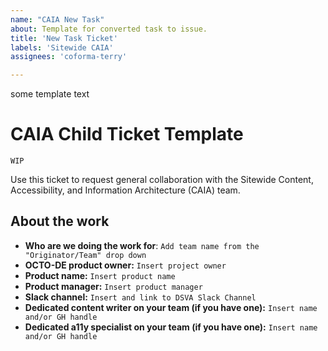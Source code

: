 ```yaml
---
name: "CAIA New Task"
about: Template for converted task to issue.
title: 'New Task Ticket'
labels: 'Sitewide CAIA'
assignees: 'coforma-terry'

---
```

some template text

# CAIA Child Ticket Template

`WIP`

Use this ticket to request general collaboration with the Sitewide Content, Accessibility, and Information Architecture (CAIA) team.


## About the work

- **Who are we doing the work for**: `Add team name from the "Originator/Team" drop down`
- **OCTO-DE product owner:** `Insert project owner`
- **Product name:** `Insert product name`
- **Product manager:**  `Insert product manager`
- **Slack channel:** `Insert and link to DSVA Slack Channel`
- **Dedicated content writer on your team (if you have one):** `Insert name and/or GH handle`
- **Dedicated a11y specialist on your team (if you have one):** `Insert name and/or GH handle`
